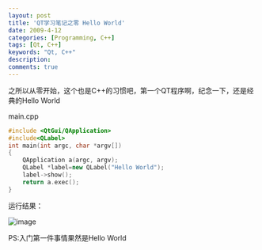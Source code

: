 ```yaml
---
layout: post
title: 'QT学习笔记之零 Hello World'
date: 2009-4-12
categories: [Programming, C++]
tags: [Qt, C++]
keywords: "Qt, C++"
description: 
comments: true
---
```

之所以从零开始，这个也是C++的习惯吧，第一个QT程序啊，纪念一下，还是经典的Hello World

main.cpp

``` cpp
#include <QtGui/QApplication>
#include<QLabel>
int main(int argc, char *argv[])
{
    QApplication a(argc, argv);
    QLabel *label=new QLabel("Hello World");
    label->show();
    return a.exec();
}
```
运行结果：

![image](/images/uploads/2009/04/223451108.p.JPG?d=20090430223534608)

PS:入门第一件事情果然是Hello World